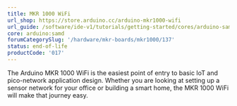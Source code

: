 ```yaml
---
title: MKR 1000 WiFi
url_shop: https://store.arduino.cc/arduino-mkr1000-wifi
url_guide: /software/ide-v1/tutorials/getting-started/cores/arduino-samd
core: arduino:samd
forumCategorySlug: '/hardware/mkr-boards/mkr1000/137'
status: end-of-life
productCode: '017'
---
```


The Arduino MKR 1000 WiFi is the easiest point of entry to basic IoT and pico-network application design. Whether you are looking at setting up a sensor network for your office or building a smart home, the MKR 1000 WiFi will make that journey easy.